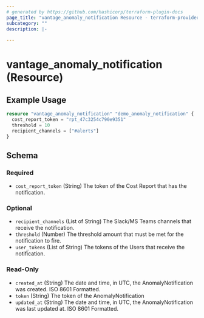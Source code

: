 ```yaml
---
# generated by https://github.com/hashicorp/terraform-plugin-docs
page_title: "vantage_anomaly_notification Resource - terraform-provider-vantage"
subcategory: ""
description: |-
  
---
```


# vantage_anomaly_notification (Resource)



## Example Usage

```terraform
resource "vantage_anomaly_notification" "demo_anomaly_notification" {
  cost_report_token = "rpt_47c3254c790e9351"
  threshold = 10
  recipient_channels = ["#alerts"]
}
```

<!-- schema generated by tfplugindocs -->
## Schema

### Required

- `cost_report_token` (String) The token of the Cost Report that has the notification.

### Optional

- `recipient_channels` (List of String) The Slack/MS Teams channels that receive the notification.
- `threshold` (Number) The threshold amount that must be met for the notification to fire.
- `user_tokens` (List of String) The tokens of the Users that receive the notification.

### Read-Only

- `created_at` (String) The date and time, in UTC, the AnomalyNotification was created. ISO 8601 Formatted.
- `token` (String) The token of the AnomalyNotification
- `updated_at` (String) The date and time, in UTC, the AnomalyNotification was last updated at. ISO 8601 Formatted.


